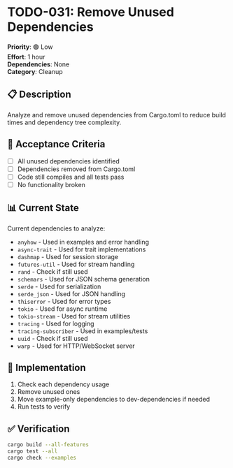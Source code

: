 # TODO-031: Remove Unused Dependencies

**Priority**: 🟢 Low  
**Effort**: 1 hour  
**Dependencies**: None  
**Category**: Cleanup

## 📋 Description

Analyze and remove unused dependencies from Cargo.toml to reduce build times and dependency tree complexity.

## 🎯 Acceptance Criteria

- [ ] All unused dependencies identified
- [ ] Dependencies removed from Cargo.toml
- [ ] Code still compiles and all tests pass
- [ ] No functionality broken

## 📊 Current State

Current dependencies to analyze:
- `anyhow` - Used in examples and error handling
- `async-trait` - Used for trait implementations
- `dashmap` - Used for session storage
- `futures-util` - Used for stream handling
- `rand` - Check if still used
- `schemars` - Used for JSON schema generation
- `serde` - Used for serialization
- `serde_json` - Used for JSON handling
- `thiserror` - Used for error types
- `tokio` - Used for async runtime
- `tokio-stream` - Used for stream utilities
- `tracing` - Used for logging
- `tracing-subscriber` - Used in examples/tests
- `uuid` - Check if still used
- `warp` - Used for HTTP/WebSocket server

## 🔧 Implementation

1. Check each dependency usage
2. Remove unused ones
3. Move example-only dependencies to dev-dependencies if needed
4. Run tests to verify

## ✅ Verification

```bash
cargo build --all-features
cargo test --all
cargo check --examples
```
